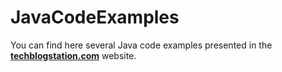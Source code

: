 # JavaCodeExamples

You can find here several Java code examples presented in the **[techblogstation.com](https://techblogstation.com)** website.
